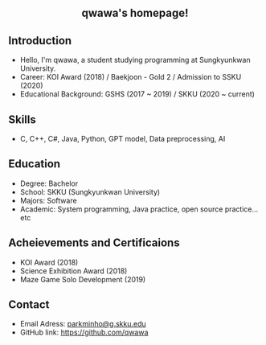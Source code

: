 ## <center>qwawa's homepage!</center>


## Introduction
 - Hello, I'm qwawa, a student studying programming at Sungkyunkwan University.
 - Career: KOI Award (2018) / Baekjoon - Gold 2 / Admission to SSKU (2020)
 - Educational Background: GSHS (2017 ~ 2019) / SKKU (2020 ~ current)

## Skills
 - C, C++, C#, Java, Python, GPT model, Data preprocessing, AI

## Education
 - Degree: Bachelor
 - School: SKKU (Sungkyunkwan University)
 - Majors: Software
 - Academic: System programming, Java practice, open source practice... etc

## Acheievements and Certificaions
 - KOI Award (2018)
 - Science Exhibition Award (2018)
 - Maze Game Solo Development (2019)

## Contact
 - Email Adress: parkminho@g.skku.edu
 - GitHub link: https://github.com/qwawa
